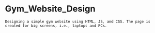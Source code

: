 # Gym_Website_Design
    Designing a simple gym website using HTML, JS, and CSS. The page is created for big screens, i.e., laptops and PCs.





